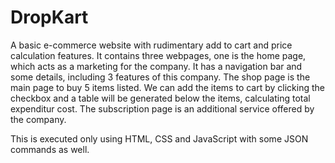 # DropKart
A basic e-commerce website with rudimentary add to cart and price calculation features.
It contains three webpages, one is the home page, which acts as a marketing for the company. It has a navigation bar and some details, including 3 features of this company.
The shop page is the main page to buy 5 items listed. We can add the items to cart by clicking the checkbox and a table will be generated below the items, calculating total expenditur cost.
The subscription page is an additional service offered by the company. 

This is executed only using HTML, CSS and JavaScript with some JSON commands as well. 
